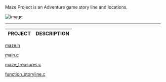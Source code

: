 Maze Project is an Adventure game story line and locations. 



![image](https://github.com/Karlie-crypto/maze-project/assets/110098940/b6ef8976-77be-4002-a90c-c1b21e9d1def)





------------------------------------------------------------------------------------------------
PROJECT                                           |DESCRIPTION                                 
--------------------------------------------------|----------------------------------------------
 
[maze.h](https://github.com/Karlie-crypto/maze-project/blob/main/maze.h)

[main.c](https://github.com/Karlie-crypto/maze-project/blob/main/main.c)

[maze_treasures.c](https://github.com/Karlie-crypto/maze-project/blob/main/maze-treasures.c)

[function_storyline.c](https://github.com/Karlie-crypt|o/maze-project/blob/main/function_storyline.c)            


